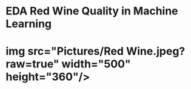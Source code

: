 # EDA Red Wine Quality in Machine Learning

# img src="Pictures/Red Wine.jpeg?raw=true" width="500" height="360"/>

